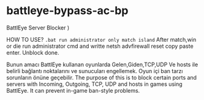 # battleye-bypass-ac-bp
BattlEye Server Blocker )

HOW TO USE?
```.bat run administrator only match island```
After match,win or die run administrator cmd and writte netsh advfirewall reset copy paste enter. Unblock done.

Bunun amacı BattlEye kullanan oyunlarda Gelen,Giden,TCP,UDP Ve hosts ile belirli bağlantı noktalarını ve sunucuları engellemek. Oyun içi ban tarzı sorunların önüne geçebilir.
The purpose of this is to block certain ports and servers with Incoming, Outgoing, TCP, UDP and hosts in games using BattlEye. It can prevent in-game ban-style problems.
